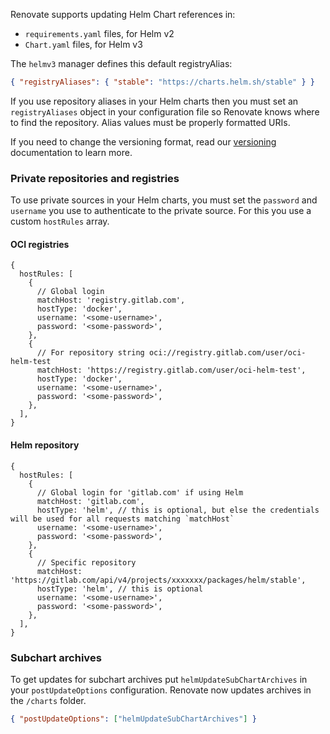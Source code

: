 Renovate supports updating Helm Chart references in:

- `requirements.yaml` files, for Helm v2
- `Chart.yaml` files, for Helm v3

The `helmv3` manager defines this default registryAlias:

```json
{ "registryAliases": { "stable": "https://charts.helm.sh/stable" } }
```

If you use repository aliases in your Helm charts then you must set an `registryAliases` object in your configuration file so Renovate knows where to find the repository.
Alias values must be properly formatted URIs.

If you need to change the versioning format, read our [versioning](../../versioning/index.md) documentation to learn more.

### Private repositories and registries

To use private sources in your Helm charts, you must set the `password` and `username` you use to authenticate to the private source.
For this you use a custom `hostRules` array.

#### OCI registries

```json5
{
  hostRules: [
    {
      // Global login
      matchHost: 'registry.gitlab.com',
      hostType: 'docker',
      username: '<some-username>',
      password: '<some-password>',
    },
    {
      // For repository string oci://registry.gitlab.com/user/oci-helm-test
      matchHost: 'https://registry.gitlab.com/user/oci-helm-test',
      hostType: 'docker',
      username: '<some-username>',
      password: '<some-password>',
    },
  ],
}
```

#### Helm repository

```json5
{
  hostRules: [
    {
      // Global login for 'gitlab.com' if using Helm
      matchHost: 'gitlab.com',
      hostType: 'helm', // this is optional, but else the credentials will be used for all requests matching `matchHost`
      username: '<some-username>',
      password: '<some-password>',
    },
    {
      // Specific repository
      matchHost: 'https://gitlab.com/api/v4/projects/xxxxxxx/packages/helm/stable',
      hostType: 'helm', // this is optional
      username: '<some-username>',
      password: '<some-password>',
    },
  ],
}
```

### Subchart archives

To get updates for subchart archives put `helmUpdateSubChartArchives` in your `postUpdateOptions` configuration.
Renovate now updates archives in the `/charts` folder.

```json
{ "postUpdateOptions": ["helmUpdateSubChartArchives"] }
```
